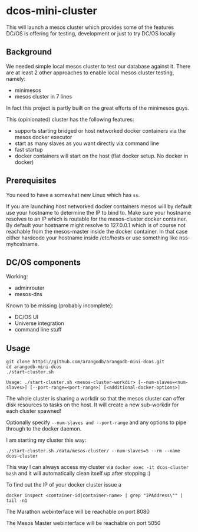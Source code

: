 # dcos-mini-cluster

This will launch a mesos cluster which provides some of the features DC/OS is offering for testing, development or just to try DC/OS locally

## Background

We needed simple local mesos cluster to test our database against it. There are at least 2 other approaches
to enable local mesos cluster testing, namely:

   - minimesos
   - mesos cluster in 7 lines
   
In fact this project is partly built on the great efforts of the minimesos guys.
   
This (opinionated) cluster has the following features:

   - supports starting bridged or host networked docker containers via the mesos docker executor
   - start as many slaves as you want directly via command line
   - fast startup
   - docker containers will start on the host (flat docker setup. No docker in docker)

## Prerequisites

You need to have a somewhat new Linux which has `ss`. 

If you are launching host networked docker containers mesos will by default use your hostname to determine the IP to bind to.
Make sure your hostname resolves to an IP which is routable for the mesos-cluster docker container. By default your hostname might resolve to 127.0.0.1 which is of course not reachable from the mesos-master inside the docker container.
In that case either hardcode your hostname inside /etc/hosts or use something like nss-myhostname.

## DC/OS components

Working:

  - adminrouter
  - mesos-dns

Known to be missing (probably incomplete):
  
  - DC/OS UI
  - Universe integration
  - command line stuff

## Usage

```
git clone https://github.com/arangodb/arangodb-mini-dcos.git
cd arangodb-mini-dcos
./start-cluster.sh

Usage: ./start-cluster.sh <mesos-cluster-workdir> [--num-slaves=<num-slaves>] [--port-range=<port-range>] [<additional-docker-options>]
```

The whole cluster is sharing a workdir so that the mesos cluster can offer disk resources to tasks on the host.
It will create a new sub-workdir for each cluster spawned!

Optionally specify `--num-slaves and --port-range` and any options to pipe through to the docker daemon.

I am starting my cluster this way:

```
./start-cluster.sh /data/mesos-cluster/ --num-slaves=5 --rm --name dcos-cluster
```

This way I can always access my cluster via `docker exec -it dcos-cluster bash` and it will automatically clean itself up after stopping :)

To find out the IP of your docker cluster issue a

```
docker inspect <container-id|container-name> | grep "IPAddress\"" | tail -n1
```

The Marathon webinterface will be reachable on port 8080

The Mesos Master webinterface will be reachable on port 5050
